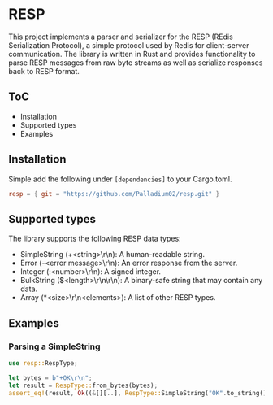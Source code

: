# RESP

This project implements a parser and serializer for the RESP (REdis Serialization Protocol), a simple protocol used by Redis for client-server communication. The library is written in Rust and provides functionality to parse RESP messages from raw byte streams as well as serialize responses back to RESP format.

## ToC
- Installation
- Supported types
- Examples

## Installation

Simple add the following under `[dependencies]` to your Cargo.toml.
```toml
resp = { git = "https://github.com/Palladium02/resp.git" }
```

## Supported types

The library supports the following RESP data types:

- SimpleString (+\<string>\r\n): A human-readable string.
- Error (-\<error message>\r\n): An error response from the server.
- Integer (:\<number>\r\n): A signed integer.
- BulkString ($\<length>\r\n<binary string>\r\n): A binary-safe string that may contain any data.
- Array (*\<size>\r\n\<elements>): A list of other RESP types.

## Examples

### Parsing a SimpleString

```rust
use resp::RespType;

let bytes = b"+OK\r\n";
let result = RespType::from_bytes(bytes);
assert_eq!(result, Ok((&[][..], RespType::SimpleString("OK".to_string()))));
```